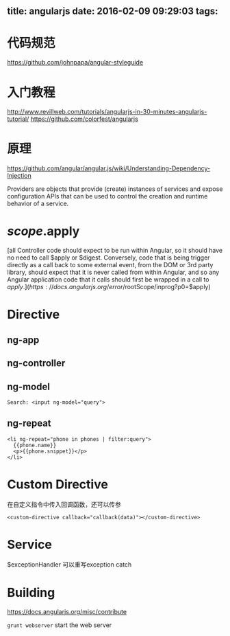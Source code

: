 title: angularjs
date: 2016-02-09 09:29:03
tags:
---

# 代码规范
https://github.com/johnpapa/angular-styleguide

# 入门教程
http://www.revillweb.com/tutorials/angularjs-in-30-minutes-angularjs-tutorial/
https://github.com/colorfest/angularjs

# 原理
https://github.com/angular/angular.js/wiki/Understanding-Dependency-Injection

Providers are objects that provide (create) instances of services and expose configuration APIs that can be used to control the creation and runtime behavior of a service.

# $scope.$apply
[all Controller code should expect to be run within Angular, so it should have no need to call $apply or $digest. Conversely, code that is being trigger directly as a call back to some external event, from the DOM or 3rd party library, should expect that it is never called from within Angular, and so any Angular application code that it calls should first be wrapped in a call to $apply.](https://docs.angularjs.org/error/$rootScope/inprog?p0=$apply)

# Directive

## ng-app

## ng-controller

## ng-model

```
Search: <input ng-model="query">
```

## ng-repeat
```
<li ng-repeat="phone in phones | filter:query">
  {{phone.name}}
  <p>{{phone.snippet}}</p>
</li>
```

# Custom Directive

在自定义指令中传入回调函数，还可以传参
```
<custom-directive callback="callback(data)"></custom-directive>
```

# Service

$exceptionHandler 可以重写exception catch

# Building

https://docs.angularjs.org/misc/contribute

``grunt webserver`` start the web server
